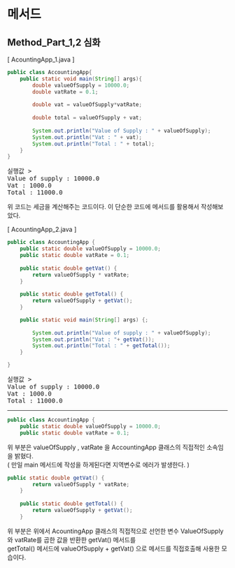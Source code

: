 # 메서드

## Method_Part_1,2 심화

[ AcountingApp_1.java ]

```java
public class AccountingApp{
	public static void main(String[] args){
		double valueOfSupply = 10000.0;
		double vatRate = 0.1;
		
		double vat = valueOfSupply*vatRate;
		
		double total = valueOfSupply + vat;
		
		System.out.println("Value of Supply : " + valueOfSupply);
		System.out.println("Vat : " + vat);
		System.out.println("Total : " + total);
	}
}
```
<pre>실행값 > 
Value of supply : 10000.0
Vat : 1000.0
Total : 11000.0
</pre>
위 코드는 세금을 계산해주는 코드이다. 이 단순한 코드에 메서드를 활용해서 작성해보았다.  

[ AcountingApp_2.java ]
```java
public class AccountingApp {
	public static double valueOfSupply = 10000.0;
	public static double vatRate = 0.1;
	
	public static double getVat() {
		return valueOfSupply * vatRate;
	}
	
	public static double getTotal() {
		return valueOfSupply + getVat();
	}

	public static void main(String[] args) {;
	
		System.out.println("Value of supply : " + valueOfSupply);
		System.out.println("Vat : "+ getVat());
		System.out.println("Total : " + getTotal());
	}

}
```
<pre>실행값 > 
Value of supply : 10000.0
Vat : 1000.0
Total : 11000.0
</pre>
---
```java
public class AccountingApp {
	public static double valueOfSupply = 10000.0;
	public static double vatRate = 0.1;
```

위 부분은 valueOfSupply , vatRate 을 AccountingApp 클래스의 직접적인 소속임을 밝혔다.  
( 만일 main 메서드에 작성을 하게된다면 지역변수로 에러가 발생한다. )  

```java
public static double getVat() {
		return valueOfSupply * vatRate;
	}
	
	public static double getTotal() {
		return valueOfSupply + getVat();
	}
```

위 부분은 위에서 AcountingApp 클래스의 직접적으로 선언한 변수 ValueOfSupply 와 vatRate를 곱한 값을 반환한 getVat() 메서드를  
getTotal() 메서드에 valueOfSupply + getVat() 으로 메서드를 직접호출해 사용한 모습이다. 
